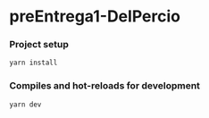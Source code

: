 # preEntrega1-DelPercio

### Project setup
```bash
yarn install
```

### Compiles and hot-reloads for development

```bash
yarn dev
```
